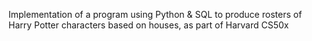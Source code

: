 Implementation of a program using Python & SQL to produce rosters of Harry Potter characters based on houses, as part of Harvard CS50x
